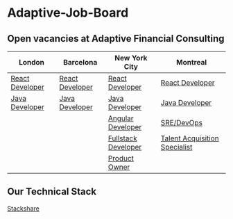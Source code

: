 # Adaptive-Job-Board
## Open vacancies at Adaptive Financial Consulting ##

| London  | Barcelona | New York City | Montreal |
| ------------- | ------------- | ------------- | ------------- |
| [React Developer](https://weareadaptive.com/careers/jobs/?job=3100169)  | [React Developer](https://weareadaptive.com/careers/jobs/?job=3388634)  | [React Developer](https://weareadaptive.com/careers/jobs/?job=3481569) | [React Developer](https://weareadaptive.com/careers/jobs/?job=3524790) |
| [Java Developer](https://weareadaptive.com/careers/jobs/?job=3388634)  | [Java Developer](https://weareadaptive.com/careers/jobs/?job=3100163)  | [Java Developer](https://weareadaptive.com/careers/jobs/?job=3100155) | [Java Developer](https://weareadaptive.com/careers/jobs/?job=2581405)
| | | [Angular Developer](https://weareadaptive.com/careers/jobs/?job=2750119) | [SRE/DevOps](https://weareadaptive.com/careers/jobs/?job=3426802) |
| | | [Fullstack Developer](https://weareadaptive.com/careers/jobs/?job=3242108) | [Talent Acquisition Specialist](https://weareadaptive.com/careers/jobs/?job=3459513) |
| | | [Product Owner](https://weareadaptive.com/careers/jobs/?job=3010569) |

## Our Technical Stack ##

[Stackshare](https://stackshare.io/AFC/adaptive-financial-consulting)
